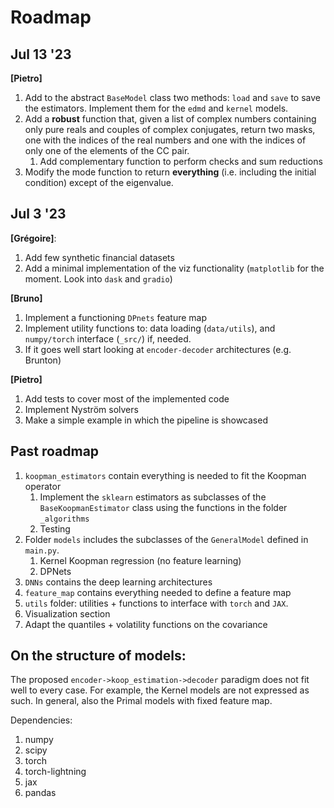 # Roadmap
## Jul 13 '23
**[Pietro]**
1. Add to the abstract `BaseModel` class two methods: `load` and `save` to save the estimators. Implement them for the `edmd` and `kernel` models.
2. Add a **robust** function that, given a list of complex numbers containing only pure reals and couples of complex conjugates, return two masks, one with the indices of the real numbers and one with the indices of only one of the elements of the CC pair.
   1. Add complementary function to perform checks and sum reductions
3. Modify the mode function to return **everything** (i.e. including the initial condition) except of the eigenvalue.

## Jul 3 '23
**[Grégoire]**: 
1. Add few synthetic financial datasets
2. Add a minimal implementation of the viz functionality (`matplotlib` for the moment. Look into `dask` and `gradio`)

**[Bruno]**
1. Implement a functioning `DPnets` feature map
2. Implement utility functions to: data loading (`data/utils`), and `numpy/torch` interface (`_src/`) if, needed.
3. If it goes well start looking at `encoder-decoder` architectures (e.g. Brunton)

**[Pietro]**
1. Add tests to cover most of the implemented code
2. Implement Nyström solvers
3. Make a simple example in which the pipeline is showcased
    

## Past roadmap
1. `koopman_estimators` contain everything is needed to fit the Koopman operator
    1. Implement the `sklearn` estimators as subclasses of the `BaseKoopmanEstimator` class using the functions in the folder `_algorithms`
    2. Testing
2. Folder `models` includes the subclasses of the `GeneralModel` defined in `main.py`.
    1. Kernel Koopman regression (no feature learning)
    2. DPNets
3. `DNNs` contains the deep learning architectures 
4. `feature_map` contains everything needed to define a feature map
5. `utils` folder: utilities + functions to interface with `torch`
 and `JAX`.
6. Visualization section
7. Adapt the quantiles + volatility functions on the covariance 

## On the structure of models:
The proposed `encoder->koop_estimation->decoder` paradigm does not fit well to every case. For example, the Kernel models are not expressed as such. In general, also the Primal models with fixed feature map.

Dependencies:
1. numpy
2. scipy
3. torch
4. torch-lightning
5. jax
6. pandas
